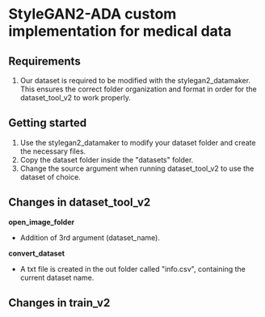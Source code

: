 # StyleGAN2-ADA custom implementation for medical data

## Requirements

1. Our dataset is required to be modified with the stylegan2_datamaker. This ensures the correct folder organization and format in order for the dataset_tool_v2 to work properly.

## Getting started

1. Use the stylegan2_datamaker to modify your dataset folder and create the necessary files.
2. Copy the dataset folder inside the "datasets" folder.
3. Change the source argument when running dataset_tool_v2 to use the dataset of choice.

## Changes in dataset_tool_v2

**open_image_folder**

- Addition of 3rd argument (dataset_name).

**convert_dataset**

- A txt file is created in the out folder called "info.csv", containing the current dataset name.

## Changes in train_v2
